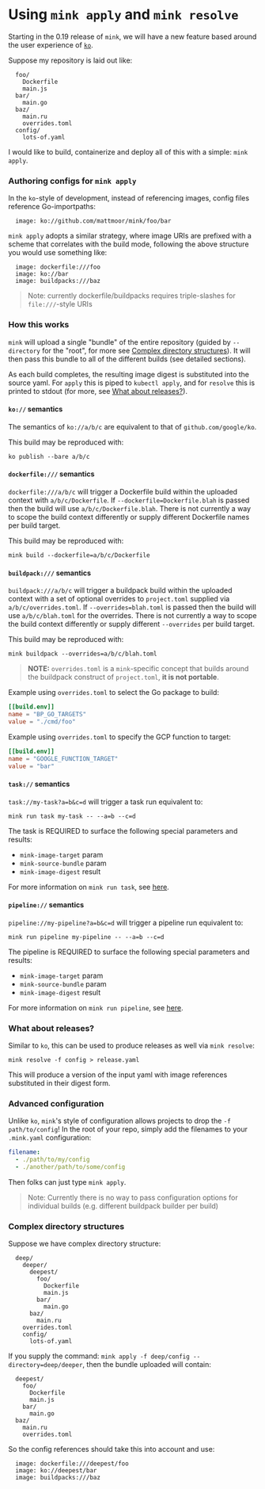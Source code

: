 # Using `mink apply` and `mink resolve`

Starting in the 0.19 release of `mink`, we will have a new feature based around
the user experience of [`ko`](https://github.com/google/ko).

Suppose my repository is laid out like:

```
  foo/
    Dockerfile
    main.js
  bar/
    main.go
  baz/
    main.ru
    overrides.toml
  config/
    lots-of.yaml
```

I would like to build, containerize and deploy all of this with a simple:
`mink apply`.

### Authoring configs for `mink apply`

In the `ko`-style of development, instead of referencing images, config files
reference Go-importpaths:

```
  image: ko://github.com/mattmoor/mink/foo/bar
```

`mink apply` adopts a similar strategy, where image URIs are prefixed with a
scheme that correlates with the build mode, following the above structure you
would use something like:

```
  image: dockerfile:///foo
  image: ko://bar
  image: buildpacks:///baz
```

> Note: currently dockerfile/buildpacks requires triple-slashes for
> `file:///`-style URIs

### How this works

`mink` will upload a single "bundle" of the entire repository (guided by
`--directory` for the "root", for more see
[Complex directory structures](#complex-directory-structures)). It will then
pass this bundle to all of the different builds (see detailed sections).

As each build completes, the resulting image digest is substituted into the
source yaml. For `apply` this is piped to `kubectl apply`, and for `resolve`
this is printed to stdout (for more, see
[What about releases?](#what-about-releases)).

#### `ko://` semantics

The semantics of `ko://a/b/c` are equivalent to that of `github.com/google/ko`.

This build may be reproduced with:

```shell
ko publish --bare a/b/c
```

#### `dockerfile:///` semantics

`dockerfile:///a/b/c` will trigger a Dockerfile build within the uploaded
context with `a/b/c/Dockerfile`. If `--dockerfile=Dockerfile.blah` is passed
then the build will use `a/b/c/Dockerfile.blah`. There is not currently a way to
scope the build context differently or supply different Dockerfile names per
build target.

This build may be reproduced with:

```shell
mink build --dockerfile=a/b/c/Dockerfile
```

#### `buildpack:///` semantics

`buildpack:///a/b/c` will trigger a buildpack build within the uploaded context
with a set of optional overrides to `project.toml` supplied via
`a/b/c/overrides.toml`. If `--overrides=blah.toml` is passed then the build will
use `a/b/c/blah.toml` for the overrides. There is not currently a way to scope
the build context differently or supply different `--overrides` per build
target.

This build may be reproduced with:

```shell
mink buildpack --overrides=a/b/c/blah.toml
```

> **NOTE:** `overrides.toml` is a `mink`-specific concept that builds around the
> buildpack construct of `project.toml`, **it is not portable**.

Example using `overrides.toml` to select the Go package to build:

```toml
[[build.env]]
name = "BP_GO_TARGETS"
value = "./cmd/foo"
```

Example using `overrides.toml` to specify the GCP function to target:

```toml
[[build.env]]
name = "GOOGLE_FUNCTION_TARGET"
value = "bar"
```

#### `task://` semantics

`task://my-task?a=b&c=d` will trigger a task run equivalent to:

```shell
mink run task my-task -- --a=b --c=d
```

The task is REQUIRED to surface the following special parameters and results:

- `mink-image-target` param
- `mink-source-bundle` param
- `mink-image-digest` result

For more information on `mink run task`, see [here](./RUN.md).

#### `pipeline://` semantics

`pipeline://my-pipeline?a=b&c=d` will trigger a pipeline run equivalent to:

```shell
mink run pipeline my-pipeline -- --a=b --c=d
```

The pipeline is REQUIRED to surface the following special parameters and
results:

- `mink-image-target` param
- `mink-source-bundle` param
- `mink-image-digest` result

For more information on `mink run pipeline`, see [here](./RUN.md).

### What about releases?

Similar to `ko`, this can be used to produce releases as well via
`mink resolve`:

```
mink resolve -f config > release.yaml
```

This will produce a version of the input yaml with image references substituted
in their digest form.

### Advanced configuration

Unlike `ko`, `mink`'s style of configuration allows projects to drop the
`-f path/to/config`! In the root of your repo, simply add the filenames to your
`.mink.yaml` configuration:

```yaml
filename:
  - ./path/to/my/config
  - ./another/path/to/some/config
```

Then folks can just type `mink apply`.

> Note: Currently there is no way to pass configuration options for individual
> builds (e.g. different buildpack builder per build)

### Complex directory structures

Suppose we have complex directory structure:

```
  deep/
    deeper/
      deepest/
        foo/
          Dockerfile
          main.js
        bar/
          main.go
      baz/
        main.ru
	overrides.toml
    config/
      lots-of.yaml
```

If you supply the command: `mink apply -f deep/config --directory=deep/deeper`,
then the bundle uploaded will contain:

```
  deepest/
    foo/
      Dockerfile
      main.js
    bar/
      main.go
  baz/
    main.ru
    overrides.toml
```

So the config references should take this into account and use:

```
  image: dockerfile:///deepest/foo
  image: ko://deepest/bar
  image: buildpacks:///baz

```
